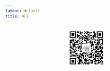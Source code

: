 ```yaml
---
layout: default
title: 关于
---
```


<div style="text-align: center;">

<img src="/assets/images/qr_shellc_pub.jpeg" width="120">

</div>

